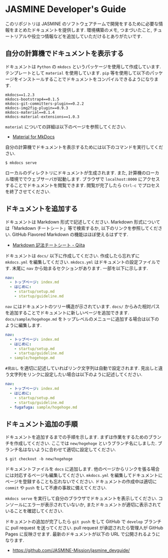 # JASMINE Developer's Guide

このリポジトリは JASMINE のソフトウェアチームで開発をするために必要な情報をまとめたドキュメントを提供します. 環境構築のメモ, つまづいたこと, チュートリアルや役立つ情報などを追加していただけるとありがたいです.


## 自分の計算機でドキュメントを表示する

ドキュメントは `Python` の `mkdocs` というパッケージを使用して作成しています. テンプレートとして `material` を使用しています. `pip` 等を使用して以下のパッケージをインストールすることでドキュメントをコンパイルできるようになります.

```
mkdocs==1.2.3
mkdocs-bootstrap4==0.1.5
mkdocs-git-committers-plugin==0.2.2
mkdocs-img2fig-plugin==0.9.3
mkdocs-material==8.1.4
mkdocs-material-extensions==1.0.3
```

`material` についての詳細は以下のページを参照してください.

- [Material for MkDocs][material]

自分の計算機でドキュメントを表示するためには以下のコマンドを実行してください.

``` console
$ mkdocs serve
```

ローカルのディレクトリにドキュメントが生成されます. また, 計算機のローカル環境ででウェブサーバが起動します. ブラウザで `localhost:8000` にアクセスすることでドキュメントを閲覧できます. 閲覧が完了したら `Ctrl-c` でプロセスを終了させてください.


## ドキュメントを追加する
ドキュメントは Markdown 形式で記述してください. Markdown 形式については「Markdown チートシート」等で検索するか, 以下のリンクを参照してください. GitHub Flavored Markdown の機能はほぼ使えるはずです.

- [Markdown 記法チートシート - Qiita][cheetsheet]

ドキュメントは `docs/` 以下に作成してください. 作成したら忘れずに `mkdocs.yml` を編集してください. `mkdocs.yml` はドキュメントの設定ファイルです. 末尾に `nav` から始まるセクションがあります. 一部を以下に示します.

``` yaml
nav:
  - トップページ: index.md
  - はじめに:
    - startup/setup.md
    - startup/guideline.md
```

`nav` にはドキュメントのツリー構造が示されています. `docs/` からみた相対パスを追加することでドキュメントに新しいページを追加できます. `docs/sample/hogehoge.md` をトップレベルのメニューに追加する場合は以下のように編集します.

``` yaml
nav:
  - トップページ: index.md
  - はじめに:
    - startup/setup.md
    - startup/guideline.md
  - sample/hogehoge.md
```

`#見出し` を適切に記述していればリンク文字列は自動で設定されます. 見出しと違う文字列をリンクに設定したい場合は以下のように記述してください.

``` yaml
nav:
  - トップページ: index.md
  - はじめに:
    - startup/setup.md
    - startup/guideline.md
  - fugafuga: sample/hogehoge.md
```

## ドキュメント追加の手順

ドキュメントを追加するまでの手順を示します. まずは作業をするためのブランチを作成してください. ここでは `new/hogehoge` というブランチ名にしました. ブランチ名はないように合わせて適切に設定してください.

``` console
$ git checkout -b new/hogehoge
```

ドキュメントファイルを `docs` に追加します. 他のページからリンクを張る場合には対応するページも編集してください. `mkdocs.yml` を編集してドキュメントにページを登録することも忘れないでください. ドキュメントの作成中は適切に `commit` や `push` をして不慮の事故に備えてください.

`mkdocs serve` を実行して自分のブラウザでドキュメントを表示してください. コンソールにエラーが表示されていないか, またドキュメントが適切に表示されていることを確認してください.

ドキュメントの追加が完了したら `git push` をして GitHub で `develop` ブランチに pull request を送ってください. pull request が承認されたら管理人が GitHub Pages に反映させます. 最新のドキュメントが以下の URL で公開されるようになります.

- https://github.com/JASMINE-Mission/jasmine_devguide/


[material]: https://squidfunk.github.io/mkdocs-material/
[cheetsheet]: https://qiita.com/Qiita/items/c686397e4a0f4f11683d
[ghpage]: https://github.com/JASMINE-Mission/jasmine_devguide/
